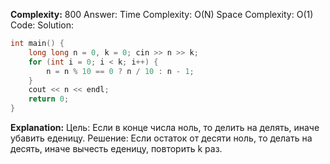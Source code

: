 **Complexity:** 800
Answer:
	Time Complexity: O(N)
	Space Complexity: O(1)
Code:
Solution:
```cpp
int main() {  
    long long n = 0, k = 0; cin >> n >> k;  
    for (int i = 0; i < k; i++) {  
        n = n % 10 == 0 ? n / 10 : n - 1;  
    }  
    cout << n << endl;  
    return 0;  
}
```
**Explanation:**
	Цель: Если в конце числа ноль, то делить на делять, иначе убавить еденицу.
	Решение: Если остаток от десяти ноль, то делать на десять, иначе вычесть еденицу, повторить k раз.